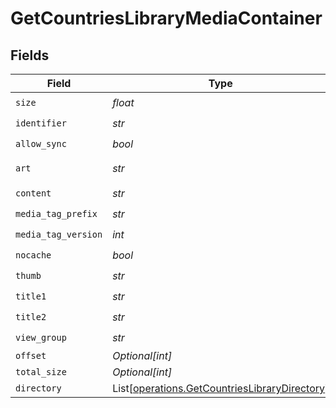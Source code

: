 # GetCountriesLibraryMediaContainer


## Fields

| Field                                                                                                    | Type                                                                                                     | Required                                                                                                 | Description                                                                                              | Example                                                                                                  |
| -------------------------------------------------------------------------------------------------------- | -------------------------------------------------------------------------------------------------------- | -------------------------------------------------------------------------------------------------------- | -------------------------------------------------------------------------------------------------------- | -------------------------------------------------------------------------------------------------------- |
| `size`                                                                                                   | *float*                                                                                                  | :heavy_check_mark:                                                                                       | N/A                                                                                                      | 50                                                                                                       |
| `identifier`                                                                                             | *str*                                                                                                    | :heavy_check_mark:                                                                                       | N/A                                                                                                      | com.plexapp.plugins.library                                                                              |
| `allow_sync`                                                                                             | *bool*                                                                                                   | :heavy_check_mark:                                                                                       | N/A                                                                                                      | false                                                                                                    |
| `art`                                                                                                    | *str*                                                                                                    | :heavy_check_mark:                                                                                       | N/A                                                                                                      | /:/resources/show-fanart.jpg                                                                             |
| `content`                                                                                                | *str*                                                                                                    | :heavy_check_mark:                                                                                       | N/A                                                                                                      | secondary                                                                                                |
| `media_tag_prefix`                                                                                       | *str*                                                                                                    | :heavy_check_mark:                                                                                       | N/A                                                                                                      | /system/bundle/media/flags/                                                                              |
| `media_tag_version`                                                                                      | *int*                                                                                                    | :heavy_check_mark:                                                                                       | N/A                                                                                                      | 1734362201                                                                                               |
| `nocache`                                                                                                | *bool*                                                                                                   | :heavy_check_mark:                                                                                       | N/A                                                                                                      | true                                                                                                     |
| `thumb`                                                                                                  | *str*                                                                                                    | :heavy_check_mark:                                                                                       | N/A                                                                                                      | /:/resources/show.png                                                                                    |
| `title1`                                                                                                 | *str*                                                                                                    | :heavy_check_mark:                                                                                       | N/A                                                                                                      | TV Series                                                                                                |
| `title2`                                                                                                 | *str*                                                                                                    | :heavy_check_mark:                                                                                       | N/A                                                                                                      | By Country                                                                                               |
| `view_group`                                                                                             | *str*                                                                                                    | :heavy_check_mark:                                                                                       | N/A                                                                                                      | secondary                                                                                                |
| `offset`                                                                                                 | *Optional[int]*                                                                                          | :heavy_minus_sign:                                                                                       | N/A                                                                                                      |                                                                                                          |
| `total_size`                                                                                             | *Optional[int]*                                                                                          | :heavy_minus_sign:                                                                                       | N/A                                                                                                      |                                                                                                          |
| `directory`                                                                                              | List[[operations.GetCountriesLibraryDirectory](../../models/operations/getcountrieslibrarydirectory.md)] | :heavy_minus_sign:                                                                                       | N/A                                                                                                      |                                                                                                          |